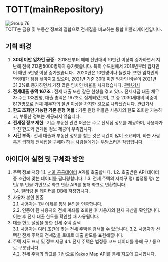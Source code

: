 # TOTT(mainRepository)  
![Group 76](https://github.com/SSAFY-TOTT/TOTT/assets/84130518/8fd51875-a4a1-4b85-ab49-7af3ee3bec8e)  
TOTT는 금융 및 부동산 정보의 결합으로 전세집을 비교하는 통합 어플리케이션입니다.

## 기획 배경
1. **30대 미만 임차인 급증** : 2018년부터 매해 전년대비 10만건 이상씩 증가하면서 지난해 전국 213만5000명까지 증가했습니다. 특히 수도권에서 2018년부터 임차인이 매년 5만명 이상 증가했습니다.. 2020년은 10만명이나 늘었다. 또한 임차인의 연령대가 점점 낮아지고 있으며, 2021년 기준 30대 미만 임차인 비율이 2021년 31.2%로 증가하면서 가장 많은 임차인 비율을 차지했습니다. [관련기사](https://academy.mk.co.kr/news/view.php?year=2021&no=496776)
2. **전세대출 총액 167조** :  전세 대출 또한 같은 현상을 겪고 있다. 전세자금 대출 채무자 수는 133만명, 대출 총액은 167조로 집계되었으며, 그 중 2030세대의 비중이 81만명으로 전체 채무자의 절반 이상을 차지한 것으로 나타났습니다. [관련기사](http://www.m-economynews.com/news/article.html?no=33832)
3. **한도 조회만 가능한 기존 은행 어플** : 기존 은행 어플은 사용자의 한도 조회만 가능하고, 부동산 정보는 제공되지 않습니다.
4. **전세집 정보 제한** : 기존 부동산 관련 어플은 주로 전세집 정보를 제공하며, 사용자가 가진 한도와 연계된 정보 제공이 부족합니다.
5. **시간 부족** : 전세 대출과 부동산 정보를 찾는 것은 시간이 많이 소요되며, 바쁜 사람 혹은 급하게 전세집을 구해야 하는 사람들에게는 부담스러운 작업입니다.

## 아이디어 실현 및 구체화 방안
1. 주택 정보 저장
   1.1. [서울 공공데이터](https://data.seoul.go.kr/dataList/OA-21276/S/1/datasetView.do) API를 호출합니다.
   1.2. 호출받은 API 데이터 중 조건에 맞는 데이터를 필터링합니다.
   1.3. 전세 주택의 자치구 명/ 법정동 명/ 본 번/ 부 번을 기반으로 좌표 변환 API를 통해 좌표로 변환합니다.  
   1.4. 필터링 된 데이터를 DB에 저장합니다.  
2. 사용자 본인 인증  
   2.1. 사용자는 1원 이체를 통해 본인을 인증합니다.  
   2.2. 인증이 된 사용자의 전체 계좌를 조회한 후 사용자의 현재 자산을 확인합니다. 이는 후 전세 대출 한도를 확인할 때 사용됩니다.  
3. 대출 한도 설정을 통한 전세 주택 검색  
   3.1. 사용자는 여러 조건에 맞는 전세 주택을 검색할 수 있습니다.
   3.2. 사용자가 선택한 전세 주택의 전세값을 토대로 대출 한도를 표현해줍니다.
4. 주택 지도 표시 및 정보 제공
   4.1. 전세 주택은 법정동 코드 데이터를 통해 구 / 동으로 구분됩니다.  
   4.2. 전세 주택의 좌표를 기반으로 Kakao Map API를 통해 지도에 표시합니다.  
